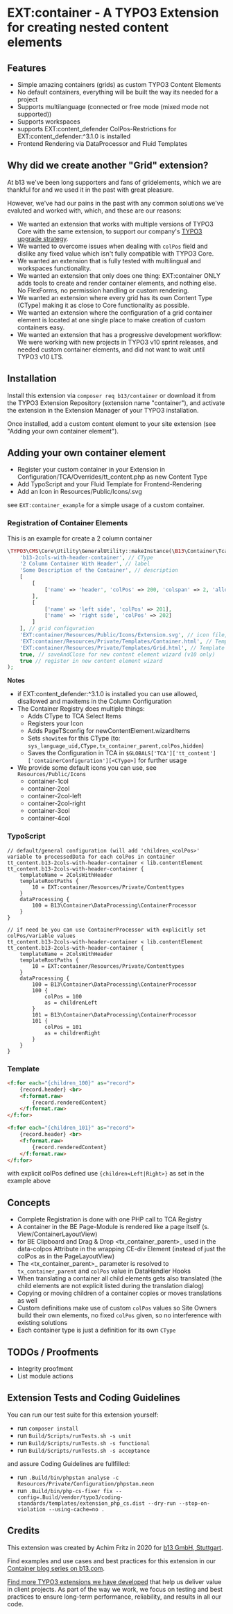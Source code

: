 # EXT:container - A TYPO3 Extension for creating nested content elements

## Features
- Simple amazing containers (grids) as custom TYPO3 Content Elements
- No default containers, everything will be built the way its needed for a project
- Supports multilanguage (connected or free mode (mixed mode not supported))
- Supports workspaces
- supports EXT:content_defender ColPos-Restrictions for EXT:content_defender:^3.1.0 is installed
- Frontend Rendering via DataProcessor and Fluid Templates

## Why did we create another "Grid" extension?

At b13 we've been long supporters and fans of gridelements, which we are thankful for and we used it in the past with great pleasure.

However, we've had our pains in the past with any common solutions we've evaluted and worked with, which, and these are our reasons:

- We wanted an extension that works with multiple versions of TYPO3 Core with the same extension, to support our company's [TYPO3 upgrade strategy](https://b13.com/solutions/typo3-upgrades).
- We wanted to overcome issues when dealing with `colPos` field and dislike any fixed value which isn't fully compatible with TYPO3 Core.
- We wanted an extension that is fully tested with multilingual and workspaces functionality.
- We wanted an extension that only does one thing: EXT:container ONLY adds tools to create and render container elements, and nothing else. No FlexForms, no permission handling or custom rendering.
- We wanted an extension where every grid has its own Content Type (CType) making it as close to Core functionality as possible.
- We wanted an extension where the configuration of a grid container element is located at one single place to make creation of custom containers easy.
- We wanted an extension that has a progressive development workflow: We were working with new projects in TYPO3 v10 sprint releases, and needed custom container elements, and did not want to wait until TYPO3 v10 LTS.

## Installation

Install this extension via `composer req b13/container` or download it from the TYPO3 Extension Repository (extension name "container"), and activate
the extension in the Extension Manager of your TYPO3 installation.

Once installed, add a custom content element to your site extension (see "Adding your own container element").

## Adding your own container element

- Register your custom container in your Extension in Configuration/TCA/Overrides/tt_content.php as new Content Type
- Add TypoScript and your Fluid Template for Frontend-Rendering
- Add an Icon in Resources/Public/Icons/<CType>.svg

see `EXT:container_example` for a simple usage of a custom container.

### Registration of Container Elements

This is an example for create a 2 column container

```php
\TYPO3\CMS\Core\Utility\GeneralUtility::makeInstance(\B13\Container\Tca\Registry::class)->addContainer(
    'b13-2cols-with-header-container', // CType
    '2 Column Container With Header', // label
    'Some Description of the Container', // description
    [
        [
            ['name' => 'header', 'colPos' => 200, 'colspan' => 2, 'allowed' => ['CType' => 'header, textmedia']] // rowspan also supported
        ],
        [
            ['name' => 'left side', 'colPos' => 201],
            ['name' => 'right side', 'colPos' => 202]
        ]
    ], // grid configuration
    'EXT:container/Resources/Public/Icons/Extension.svg', // icon file, or existing icon identifier
    'EXT:container/Resources/Private/Templates/Container.html', // Template for Backend View
    'EXT:container/Resources/Private/Templates/Grid.html', // Template for Grid
    true, // saveAndClose for new content element wizard (v10 only)
    true // register in new content element wizard
);
```

__Notes__
- if EXT:content_defender:^3.1.0 is installed you can use allowed, disallowed and maxitems in the Column Configuration
- The Container Registry does multiple things:
  - Adds CType to TCA Select Items
  - Registers your Icon
  - Adds PageTSconfig for newContentElement.wizardItems
  - Sets ``showitem`` for this CType (to: `sys_language_uid,CType,tx_container_parent,colPos,hidden`)
  - Saves the Configuration in TCA in ``$GLOBALS['TCA']['tt_content']['containerConfiguration'][<CType>]`` for further usage
- We provide some default icons you can use, see `Resources/Public/Icons`
  - container-1col
  - container-2col
  - container-2col-left
  - container-2col-right
  - container-3col
  - container-4col

### TypoScript

    // default/general configuration (will add 'children_<colPos>' variable to processedData for each colPos in container
    tt_content.b13-2cols-with-header-container < lib.contentElement
    tt_content.b13-2cols-with-header-container {
        templateName = 2ColsWithHeader
        templateRootPaths {
            10 = EXT:container/Resources/Private/Contenttypes
        }
        dataProcessing {
            100 = B13\Container\DataProcessing\ContainerProcessor
        }
    }

    // if need be you can use ContainerProcessor with explicitly set colPos/variable values
    tt_content.b13-2cols-with-header-container < lib.contentElement
    tt_content.b13-2cols-with-header-container {
        templateName = 2ColsWithHeader
        templateRootPaths {
            10 = EXT:container/Resources/Private/Contenttypes
        }
        dataProcessing {
            100 = B13\Container\DataProcessing\ContainerProcessor
            100 {
                colPos = 100
                as = childrenLeft
            }
            101 = B13\Container\DataProcessing\ContainerProcessor
            101 {
                colPos = 101
                as = childrenRight
            }
        }
    }


### Template

```html
<f:for each="{children_100}" as="record">
    {record.header} <br>
    <f:format.raw>
        {record.renderedContent}
    </f:format.raw>
</f:for>

<f:for each="{children_101}" as="record">
    {record.header} <br>
    <f:format.raw>
        {record.renderedContent}
    </f:format.raw>
</f:for>
```
with explicit colPos defined use `{children<Left|Right>}` as set in the example above

## Concepts
- Complete Registration is done with one PHP call to TCA Registry
- A container in the BE Page-Module is rendered like a page itself (s. View/ContainerLayoutView)
- for BE Clipboard and Drag & Drop <tx_container_parent>_<colPos> used in the data-colpos Attribute in the wrapping CE-div Element (instead of just the colPos as in the PageLayoutView)
- The <tx_container_parent>_<colPos> parameter is resolved to `tx_container_parent` and `colPos` value in DataHandler Hooks
- When translating a container all child elements gets also translated (the child elements are not explicit listed during the translation dialog)
- Copying or moving children of a container copies or moves translations as well
- Custom definitions make use of custom `colPos` values so Site Owners build their own elements, no fixed `colPos` given, so no interference with existing solutions
- Each container type is just a definition for its own `CType`

## TODOs / Proofments
- Integrity proofment
- List module actions

## Extension Tests and Coding Guidelines

You can run our test suite for this extension yourself:

- run `composer install`
- run `Build/Scripts/runTests.sh -s unit`
- run `Build/Scripts/runTests.sh -s functional`
- run `Build/Scripts/runTests.sh -s acceptance`

and assure Coding Guidelines are fullfilled:

- run ``.Build/bin/phpstan analyse -c Resources/Private/Configuration/phpstan.neon``
- run ``.Build/bin/php-cs-fixer fix --config=.Build/vendor/typo3/coding-standards/templates/extension_php_cs.dist --dry-run --stop-on-violation --using-cache=no .``

## Credits

This extension was created by Achim Fritz in 2020 for [b13 GmbH, Stuttgart](https://b13.com).

Find examples and use cases and best practices for this extension in our [Container blog series on b13.com](https://b13.com/blog/flexible-containers-and-grids-for-typo3).

[Find more TYPO3 extensions we have developed](https://b13.com/useful-typo3-extensions-from-b13-to-you) that help us deliver value in client projects. As part of the way we work, we focus on testing and best practices to ensure long-term performance, reliability, and results in all our code.
